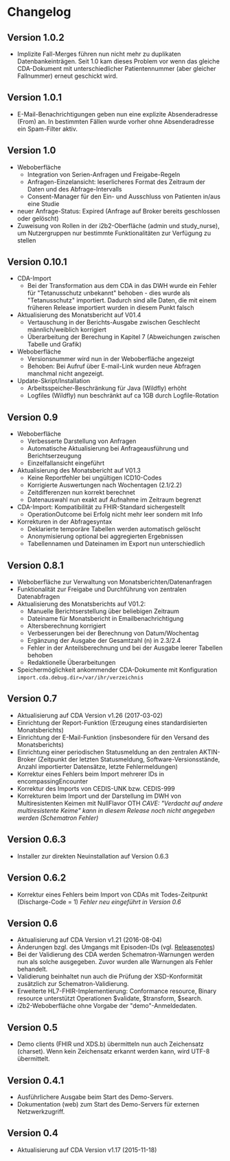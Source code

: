 ﻿Changelog
=========

Version 1.0.2
-------------
* Implizite Fall-Merges führen nun nicht mehr zu duplikaten Datenbankeinträgen. Seit 1.0 kam dieses Problem vor wenn das gleiche CDA-Dokument mit unterschiedlicher Patientennummer (aber gleicher Fallnummer) erneut geschickt wird.

Version 1.0.1
-------------
* E-Mail-Benachrichtigungen geben nun eine explizite Absenderadresse (From) an. In bestimmten Fällen wurde vorher ohne Absenderadresse ein Spam-Filter aktiv.

Version 1.0
-----------
* Weboberfläche
  * Integration von Serien-Anfragen und Freigabe-Regeln
  * Anfragen-Einzelansicht: leserlicheres Format des Zeitraum der Daten und des Abfrage-Intervalls
  * Consent-Manager für den Ein- und Ausschluss von Patienten in/aus eine Studie
* neuer Anfrage-Status: Expired (Anfrage auf Broker bereits geschlossen oder gelöscht)
* Zuweisung von Rollen in der i2b2-Oberfläche (admin und study_nurse), um Nutzergruppen nur bestimmte Funktionalitäten zur Verfügung zu stellen

Version 0.10.1
--------------
* CDA-Import
    * Bei der Transformation aus dem CDA in das DWH wurde ein Fehler für "Tetanusschutz unbekannt" behoben - dies wurde als "Tetanusschutz" importiert. Dadurch sind alle Daten, die mit einem früheren Release importiert wurden in diesem Punkt falsch
* Aktualisierung des Monatsbericht auf V01.4
    * Vertauschung in der Berichts-Ausgabe zwischen Geschlecht männlich/weiblich korrigiert
    * Überarbeitung der Berechung in Kapitel 7 (Abweichungen zwischen Tabelle und Grafik)
* Weboberfläche
    * Versionsnummer wird nun in der Weboberfläche angezeigt
    * Behoben: Bei Aufruf über E-mail-Link wurden neue Abfragen manchmal nicht angezeigt.
* Update-Skript/Installation
    * Arbeitsspeicher-Beschränkung für Java (Wildfly) erhöht
    * Logfiles (Wildfly) nun beschränkt auf ca 1GB durch Logfile-Rotation

Version 0.9
-----------
* Weboberfläche
    * Verbesserte Darstellung von Anfragen
    * Automatische Aktualisierung bei Anfrageausführung und Berichtserzeugung
    * Einzelfallansicht eingeführt
* Aktualisierung des Monatsbericht auf V01.3
    * Keine Reportfehler bei ungültigen ICD10-Codes
    * Korrigierte Auswertungen nach Wochentagen (2.1/2.2)
    * Zeitdifferenzen nun korrekt berechnet
    * Datenauswahl nun exakt auf Aufnahme im Zeitraum begrenzt
* CDA-Import: Kompatibilität zu FHIR-Standard sichergestellt
    * OperationOutcome bei Erfolg nicht mehr leer sondern mit Info
* Korrekturen in der Abfragesyntax
    * Deklarierte temporäre Tabellen werden automatisch gelöscht
    * Anonymisierung optional bei aggregierten Ergebnissen
    * Tabellennamen und Dateinamen im Export nun unterschiedlich

Version 0.8.1
-----------
* Weboberfläche zur Verwaltung von Monatsberichten/Datenanfragen
* Funktionalität zur Freigabe und Durchführung von zentralen Datenabfragen
* Aktualisierung des Monatsberichts auf V01.2:
    * Manuelle Berichtserstellung über beliebigen Zeitraum
    * Dateiname für Monatsbericht in Emailbenachrichtigung
    * Altersberechnung korrigiert
    * Verbesserungen bei der Berechnung von Datum/Wochentag
    * Ergänzung der Ausgabe der Gesamtzahl (n) in 2.3/2.4
    * Fehler in der Anteilsberechnung und bei der Ausgabe leerer Tabellen behoben
    * Redaktionelle Überarbeitungen
* Speichermöglichkeit ankommender CDA-Dokumente mit Konfiguration `import.cda.debug.dir=/var/ihr/verzeichnis`

Version 0.7
-----------
* Aktualisierung auf CDA Version v1.26 (2017-03-02)
* Einrichtung der Report-Funktion (Erzeugung eines standardisierten Monatsberichts)
* Einrichtung der E-Mail-Funktion (insbesondere für den Versand des Monatsberichts)
* Einrichtung einer periodischen Statusmeldung an den zentralen AKTIN-Broker (Zeitpunkt der letzten Statusmeldung, Software-Versionsstände, Anzahl importierter Datensätze, letzte Fehlermeldungen)
* Korrektur eines Fehlers beim Import mehrerer IDs in encompassingEncounter
* Korrektur des Imports von CEDIS-UNK bzw. CEDIS-999
* Korrekturen beim Import und der Darstellung im DWH von Multiresistenten Keimen mit NullFlavor OTH _CAVE: "Verdacht auf andere multiresistente Keime" kann in diesem Release noch nicht angegeben werden (Schematron Fehler)_

Version 0.6.3
-------------
* Installer zur direkten Neuinstallation auf Version 0.6.3

Version 0.6.2
-------------
* Korrektur eines Fehlers beim Import von CDAs mit Todes-Zeitpunkt (Discharge-Code = 1) _Fehler neu eingeführt in Version 0.6_

Version 0.6
-----------
* Aktualisierung auf CDA Version v1.21 (2016-08-04)
* Änderungen bzgl. des Umgangs mit Episoden-IDs (vgl. [Releasenotes](cda-release-v1.21.html))
* Bei der Validierung des CDA werden Schematron-Warnungen werden nun als solche ausgegeben. Zuvor wurden alle Warnungen als Fehler behandelt.
* Validierung beinhaltet nun auch die Prüfung der XSD-Konformität zusätzlich zur Schematron-Validierung.
* Erweiterte HL7-FHIR-Implementierung: Conformance resource, Binary resource unterstützt Operationen $validate, $transform, $search.
* i2b2-Weboberfläche ohne Vorgabe der "demo"-Anmeldedaten.

Version 0.5
-----------
* Demo clients (FHIR und XDS.b) übermitteln nun auch Zeichensatz (charset).
Wenn kein Zeichensatz erkannt werden kann, wird UTF-8 übermittelt.

Version 0.4.1
-------------
* Ausführlichere Ausgabe beim Start des Demo-Servers. 
* Dokumentation (web) zum Start des Demo-Servers für externen Netzwerkzugriff.

Version 0.4
-----------
* Aktualisierung auf CDA Version v1.17 (2015-11-18)